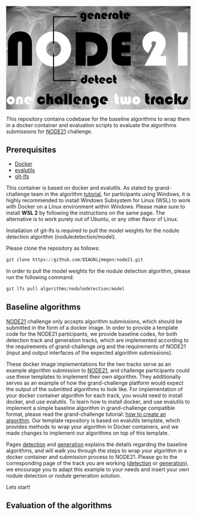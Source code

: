 ![alt text](https://github.com/DIAGNijmegen/node21/blob/main/images/node21.PNG)

This repository contains codebase for the baseline algorithms to wrap them in a docker container and evaluation scripts to evaluate the algorithms submissions for [NODE21](https://node21.grand-challenge.org/) challenge.

## Prerequisites
* [Docker](https://www.docker.com/get-started)
* [evalutils](https://github.com/comic/evalutils) 
* [git-lfs](https://github.com/git-lfs/git-lfs/wiki/Installation)

This container is based on docker and evalutils. As stated by grand-challenge team in the algorithm [tutorial](https://grand-challenge.org/blogs/create-an-algorithm/), for participants using Windows, it is highly recommended to install Windows Subsystem for Linux (WSL) to work with Docker on a Linux environment within Windows. Please make sure to install **WSL 2** by following the instructions on the same page. The alternative is to work purely out of Ubuntu, or any other flavor of Linux.

Installation of git-lfs is required to pull the model weights for the nodule detection algorithm (noduledetection/model). 

Please clone the repository as follows:
```python
git clone https://github.com/DIAGNijmegen/node21.git
```

In order to pull the model weights for the nodule detection algorithm, please run the following command:

```python
git lfs pull algorithms/noduledetection/model
```

## Baseline algorithms
[NODE21](https://node21.grand-challenge.org/) challenge only accepts algorithm submissions, which should be submitted in the form of a docker image. In order to provide a template code for the NODE21 participants, we provide baseline codes, for both detection track and generation tracks, which are implemented according to the requirements of grand-challenge.org and the requirements of NODE21 (input and output interfaces of the expected algorithm submissions).

These docker image implementations for the two tracks serve as an example algorithm submission to [NODE21](https://node21.grand-challenge.org/), and challenge participants could use these templates to implement their own algorithm. They additionally serves as an example of how the grand-challenge platform would expect the output of the submitted algorithms to look like. For implementation of your docker container algorithm for each track, you would need to install docker, and use evalutils. To learn how to install docker, and use evalutils to implement a simple baseline algorithm in grand-challenge compatible format, please read the grand-challenge tutorial: [how to create an algorithm](https://grand-challenge.org/). Our template repository is based on evalutils template, which provides methods to wrap your algorithm in Docker containers, and we made changes to implement our algorithms on top of this template. 

Pages [detection](https://github.com/DIAGNijmegen/node21/tree/main/algorithms/noduledetection) and [generation](https://github.com/DIAGNijmegen/node21/tree/main/algorithms/nodulegeneration) explains the details regarding the baseline algorithms, and will walk you through the steps to wrap your algorithm in a docker container and submission process to NODE21. Please go to the corresponding page of the track you are working ([detection](https://github.com/DIAGNijmegen/node21/tree/main/algorithms/noduledetection) or [generation](https://github.com/DIAGNijmegen/node21/tree/main/algorithms/nodulegeneration)), we encourage you to adapt this example to your needs and insert your own nodule detection or nodule generation solution. 

Lets start! 


## Evaluation of the algorithms







